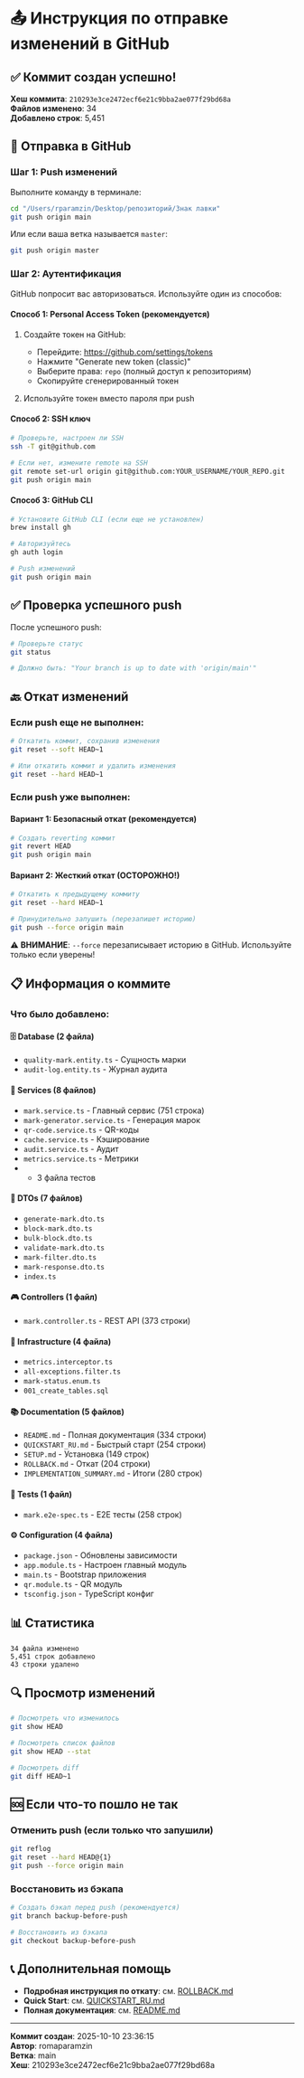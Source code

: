 # 📤 Инструкция по отправке изменений в GitHub

## ✅ Коммит создан успешно!

**Хеш коммита**: `210293e3ce2472ecf6e21c9bba2ae077f29bd68a`  
**Файлов изменено**: 34  
**Добавлено строк**: 5,451  

## 🚀 Отправка в GitHub

### Шаг 1: Push изменений

Выполните команду в терминале:

```bash
cd "/Users/rparamzin/Desktop/репозиторий/Знак лавки"
git push origin main
```

Или если ваша ветка называется `master`:

```bash
git push origin master
```

### Шаг 2: Аутентификация

GitHub попросит вас авторизоваться. Используйте один из способов:

#### Способ 1: Personal Access Token (рекомендуется)

1. Создайте токен на GitHub:
   - Перейдите: https://github.com/settings/tokens
   - Нажмите "Generate new token (classic)"
   - Выберите права: `repo` (полный доступ к репозиториям)
   - Скопируйте сгенерированный токен

2. Используйте токен вместо пароля при push

#### Способ 2: SSH ключ

```bash
# Проверьте, настроен ли SSH
ssh -T git@github.com

# Если нет, измените remote на SSH
git remote set-url origin git@github.com:YOUR_USERNAME/YOUR_REPO.git
git push origin main
```

#### Способ 3: GitHub CLI

```bash
# Установите GitHub CLI (если еще не установлен)
brew install gh

# Авторизуйтесь
gh auth login

# Push изменений
git push origin main
```

## ✅ Проверка успешного push

После успешного push:

```bash
# Проверьте статус
git status

# Должно быть: "Your branch is up to date with 'origin/main'"
```

## 🔙 Откат изменений

### Если push еще не выполнен:

```bash
# Откатить коммит, сохранив изменения
git reset --soft HEAD~1

# Или откатить коммит и удалить изменения
git reset --hard HEAD~1
```

### Если push уже выполнен:

#### Вариант 1: Безопасный откат (рекомендуется)

```bash
# Создать reverting коммит
git revert HEAD
git push origin main
```

#### Вариант 2: Жесткий откат (ОСТОРОЖНО!)

```bash
# Откатить к предыдущему коммиту
git reset --hard HEAD~1

# Принудительно запушить (перезапишет историю)
git push --force origin main
```

⚠️ **ВНИМАНИЕ**: `--force` перезаписывает историю в GitHub. Используйте только если уверены!

## 📋 Информация о коммите

### Что было добавлено:

#### 🗄️ Database (2 файла)
- `quality-mark.entity.ts` - Сущность марки
- `audit-log.entity.ts` - Журнал аудита

#### 🔧 Services (8 файлов)
- `mark.service.ts` - Главный сервис (751 строка)
- `mark-generator.service.ts` - Генерация марок
- `qr-code.service.ts` - QR-коды
- `cache.service.ts` - Кэширование
- `audit.service.ts` - Аудит
- `metrics.service.ts` - Метрики
- + 3 файла тестов

#### 📝 DTOs (7 файлов)
- `generate-mark.dto.ts`
- `block-mark.dto.ts`
- `bulk-block.dto.ts`
- `validate-mark.dto.ts`
- `mark-filter.dto.ts`
- `mark-response.dto.ts`
- `index.ts`

#### 🎮 Controllers (1 файл)
- `mark.controller.ts` - REST API (373 строки)

#### 🔧 Infrastructure (4 файла)
- `metrics.interceptor.ts`
- `all-exceptions.filter.ts`
- `mark-status.enum.ts`
- `001_create_tables.sql`

#### 📚 Documentation (5 файлов)
- `README.md` - Полная документация (334 строки)
- `QUICKSTART_RU.md` - Быстрый старт (254 строки)
- `SETUP.md` - Установка (149 строк)
- `ROLLBACK.md` - Откат (204 строки)
- `IMPLEMENTATION_SUMMARY.md` - Итоги (280 строк)

#### 🧪 Tests (1 файл)
- `mark.e2e-spec.ts` - E2E тесты (258 строк)

#### ⚙️ Configuration (4 файла)
- `package.json` - Обновлены зависимости
- `app.module.ts` - Настроен главный модуль
- `main.ts` - Bootstrap приложения
- `qr.module.ts` - QR модуль
- `tsconfig.json` - TypeScript конфиг

## 📊 Статистика

```
34 файла изменено
5,451 строк добавлено
43 строки удалено
```

## 🔍 Просмотр изменений

```bash
# Посмотреть что изменилось
git show HEAD

# Посмотреть список файлов
git show HEAD --stat

# Посмотреть diff
git diff HEAD~1
```

## 🆘 Если что-то пошло не так

### Отменить push (если только что запушили)

```bash
git reflog
git reset --hard HEAD@{1}
git push --force origin main
```

### Восстановить из бэкапа

```bash
# Создать бэкап перед push (рекомендуется)
git branch backup-before-push

# Восстановить из бэкапа
git checkout backup-before-push
```

## 📞 Дополнительная помощь

- **Подробная инструкция по откату**: см. [ROLLBACK.md](./ROLLBACK.md)
- **Quick Start**: см. [QUICKSTART_RU.md](./QUICKSTART_RU.md)
- **Полная документация**: см. [README.md](./README.md)

---

**Коммит создан**: 2025-10-10 23:36:15  
**Автор**: romaparamzin  
**Ветка**: main  
**Хеш**: 210293e3ce2472ecf6e21c9bba2ae077f29bd68a

